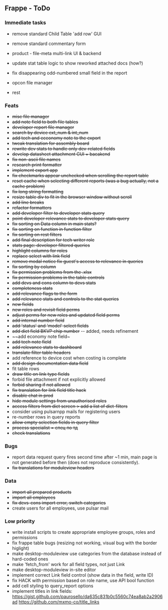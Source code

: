 ## Frappe - ToDo

### Immediate tasks

- remove standard Child Table 'add row' GUI
- remove standard commentary form
- product - file-meta multi-link UI & backend
- update stat table logic to show reworked attached docs (how?)
- fix disappearing odd-numbered small field in the report

- opcon file manager
- rest

### Feats
- ~~misc file manager~~
- ~~add note field to both file tables~~
- ~~developer report file manager~~
- ~~search by device ext_num & int_num~~
- ~~add tech and eceonomy note to the export~~
- ~~tweak translation for assembly board~~
- ~~rewrite dev stats to handle only dev-related fields~~
- ~~develop datasheet attachment GUI + bacakend~~
- ~~fix non-ascii file names~~
- ~~research print formatter~~
- ~~implement export app~~
- ~~fix checkmarks appear unchecked when scrolling the report table~~
- ~~reset cache when selecting different reports (was a bug actually, not a cache problem)~~
- ~~fix long string formatting~~
- ~~resize table div to fit in the browser window without scroll~~
- ~~add line breaks~~
- ~~refactor formatters~~
- ~~add developer filter to developer stats query~~
- ~~point developer relevance stats to developer stats query~~
- ~~fix sorting on Data column in main stats?~~
- ~~fix sorting on function in function filter~~
- ~~fix sorting on rest filters~~
- ~~add final description for tech writer role~~
- ~~stats page: developer filtered queries~~
- ~~highlight columns for roles~~
- ~~replace select with link field~~
- ~~remove modal notice fix guest's access to relevance in queries~~
- ~~fix sorting by column~~
- ~~fix permission problems from the .xlsx~~
- ~~fix permission problems in the table controls~~
- ~~add devs and cons column to devs stats~~
- ~~completeness stats~~
- ~~add relevance flags to the form~~
- ~~add relevance stats and controls to the stat queries~~
- ~~new fields~~
- ~~new roles and revisit field perms~~
- ~~adjust perms for new roles and updated field perms~~
- ~~add internal number field~~
- ~~add 'status' and 'model' select fields~~
- ~~add dict field BKVP chip number~~ -- added, needs refinement
- ~~add economy note field~
- ~~add tech note field~~
- ~~add relevance stats to dashboard~~
- ~~translate filter table headers~~
- add reference to device cost when costing is complete
- ~~add design documentation data field~~
- fit table rows
- ~~draw title on link type fields~~
- forbid file attachment if not explicitly allowed
- ~~forbid sharing if not allowed~~
- ~~fix translation for link field title hack~~
- ~~disable chat in prod~~
- ~~hide module settings from unauthorised roles~~
- ~~access filters from dict screen > add a list of dict-filters~~
- consider using pulsarnpp mails for registering users
- re-number rows in query reports
- ~~allow empty selection fields in query filter~~
- ~~process specialist = спец по тд~~
- ~~check translations~~

### Bugs
- report data request query fires second time after ~1 min, main page is not generated before then (does not reproduce consistently). 
- ~~fix translations for moduleview headers~~

### Data
- ~~import all prepared products~~
- ~~import all employees~~
- ~~fix devs-cons import error, switch categories~~
- create users for all employees, use pulsar mail

### Low priority
- write install scripts to create appropriate employee groups, roles and permissions
- fix frappe table bugs (resizing not working, visual bug with the border higlight)
- make desktop-moduleview use categories from the database instead of hard-coded ones
- make 'fetch_from' work for all field types, not just Link
- make desktop-moduleview in-site editor
- implement correct Link field control (show data in the field, write ID)
- fix HACK with permission based on role name, use API bool function
- add cell styling to query_report options
- implement titles in link fields:
   https://gist.github.com/paurosello/da635c831b0c5560c74ea8ab2a2906ad
   https://github.com/mxmo-co/title_links
